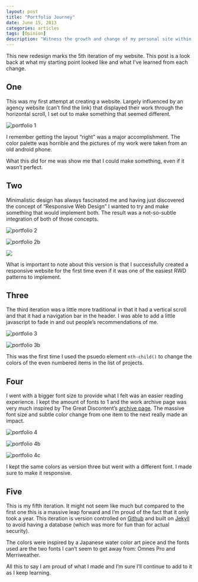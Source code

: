 ```yaml
---
layout: post
title: "Portfolio Journey"
date: June 15, 2013
categories: articles
tags: [Opinion]
description: "Witness the growth and change of my personal site within a year"
---
```


This new redesign marks the 5th iteration of my website. This post is a look back at what my starting point looked like and what I’ve learned from each change.    

## One
This was my first attempt at creating a website. Largely influenced by an agency website (can’t find the link) that displayed their work through the horizontal scroll, I set out to make something that seemed different. 

![portfolio 1]({{site.site_url}}/img/posts/portfolio-journey/portfolio-1.png "portfolio 1")

I remember getting the layout “right” was a major accomplishment. The color palette was horrible and the pictures of my work were taken from an old android phone. 

What this did for me was show me that I could make something, even if it wasn’t perfect. 

## Two
Minimalistic design has always fascinated me and having just discovered the concept of “Responsive Web Design” I wanted to try and make something that would implement both. The result was a not-so-subtle integration of both of those concepts.

![portfolio 2]({{site.site_url}}/img/posts/portfolio-journey/portfolio-2.png "portfolio 2")

![portfolio 2b]({{site.site_url}}/img/posts/portfolio-journey/portfolio-2b.png "portfolio 2b")

<img class="no-border" src="{{site.site_url}}/img/posts/portfolio-journey/portfolio-2c.png">

What is important to note about this version is that I successfully created a responsive website for the first time even if it was one of the easiest RWD patterns to implement. 

## Three
The third iteration was a little more traditional in that it had a vertical scroll and that it had a navigation bar in the header. I was able to add a little javascript to fade in and out people’s recommendations of me. 

![portfolio 3]({{site.site_url}}/img/posts/portfolio-journey/portfolio-3.png "portfolio 3")

![portfolio 3b]({{site.site_url}}/img/posts/portfolio-journey/portfolio-3b.png "portfolio 3b")

This was the first time I used the psuedo element `nth-child()` to change the colors of the even numbered items in the list of projects. 

## Four
I went with a bigger font size to provide what I felt was an easier reading experience. I kept the amount of fonts to 1 and the work archive page was very much inspired by The Great Discontent’s [archive page](http://thegreatdiscontent.com/archive). The massive font size and subtle color change from one item to the next really made an impact.  

![portfolio 4]({{site.site_url}}/img/posts/portfolio-journey/portfolio-4.png "portfolio 4")

![portfolio 4b]({{site.site_url}}/img/posts/portfolio-journey/portfolio-4b.png "portfolio 4b")

![portfolio 4c]({{site.site_url}}/img/posts/portfolio-journey/portfolio-4c "portfolio 4c")

I kept the same colors as version three but went with a different font. I made sure to make it responsive. 

## Five
This is my fifth iteration. It might not seem like much but compared to the first one this is a massive leap forward and I’m proud of the fact that it only took a year. This iteration is version controlled on [Github](https://github.com/jcamou/josecamou) and built on [Jekyll](https://github.com/mojombo/jekyll) to avoid having a database (which was more for fun than for actual security). 

The colors were inspired by a Japanese water color art piece and the fonts used are the two fonts I can’t seem to get away from: Omnes Pro and Merriweather.  

All this to say I am proud of what I made and I’m sure I’ll continue to add to it as I keep learning. 